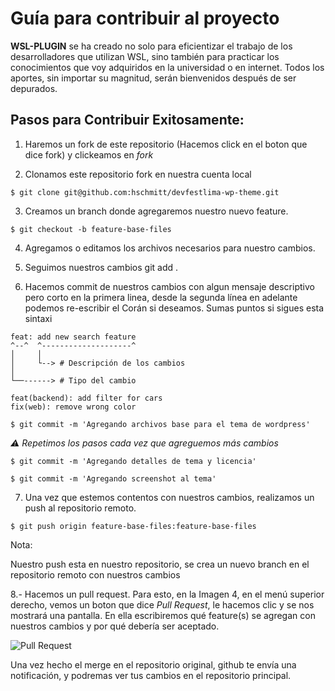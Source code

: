 # Guía para contribuir al proyecto

**WSL-PLUGIN** se ha creado no solo para eficientizar el trabajo de los desarrolladores que utilizan WSL, sino también para practicar los conocimientos que voy adquiridos en la universidad o en internet. Todos los aportes, sin importar su magnitud, serán bienvenidos después de ser depurados.
## Pasos para Contribuir Exitosamente:

1. Haremos un fork de este repositorio (Hacemos click en el boton que dice fork) y clickeamos en _fork_ 

2. Clonamos este repositorio fork en nuestra cuenta local

```$ git clone git@github.com:hschmitt/devfestlima-wp-theme.git```

3. Creamos un branch donde agregaremos nuestro nuevo feature.

```$ git checkout -b feature-base-files```

4. Agregamos o editamos los archivos necesarios para nuestro cambios.

5. Seguimos nuestros cambios git add . 

6. Hacemos commit de nuestros cambios con algun mensaje descriptivo pero corto en la primera linea, desde la segunda línea en adelante podemos re-escribir el Corán si deseamos. Sumas puntos si sigues esta sintaxi 

```
feat: add new search feature
^--^  ^--------------------^
│     │
│     └--> # Descripción de los cambios
│
└──------> # Tipo del cambio
```
```
feat(backend): add filter for cars
fix(web): remove wrong color

```


```$ git commit -m 'Agregando archivos base para el tema de wordpress'```


*⚠️ Repetimos los pasos cada vez que agreguemos más cambios*

```$ git commit -m 'Agregando detalles de tema y licencia'```

```$ git commit -m 'Agregando screenshot al tema'```

7. Una vez que estemos contentos con nuestros cambios, realizamos un push al repositorio remoto.

```$ git push origin feature-base-files:feature-base-files```

Nota: 

Nuestro push esta en nuestro repositorio, se crea un nuevo branch en el repositorio remoto con nuestros cambios 

8.- Hacemos un pull request. Para esto, en la Imagen 4, en el menú superior derecho, vemos un boton que dice _Pull Request_, le hacemos clic y se nos mostrará una pantalla. En ella escribiremos qué feature(s) se agregan con nuestros cambios y por qué debería ser aceptado.

![Pull Request](image.png)

Una vez hecho el merge en el repositorio original, github te envía una notificación, y podremas ver tus cambios en el repositorio principal.